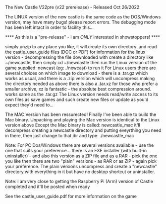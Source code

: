 
The New Castle V22pre (v22 prerelease) - Released Oct 26/2022

The LINUX version of the new castle is the same code as the DOS/Windows version, may have many bugs!
please report errors.  The debugging mode has been left intact in order to facility this...

**** As this is a "pre-release" - I am *ONLY* interested in showstoppers! ****

simply unzip to any place you like, it will create its own directory. and read the castle_user_guide files (DOC or PDF) for information
for the linux version - decompressing the file downloaded with create a directory like ~/newcastle, then simply cd ~/newcastle
then run the Linux version of the game supplied: newcast (eg: ./newcast) to run it
For Linux users there are several choices on which image to download - there is a .tar.gz which works as usual,
and there is a .zip version which will uncompress making the directory needed as above
there is also a .tar.xz for those who prefer a smaller archive, xz is fantastic - the absolute best compression around. works same as the .tar.gz
The Linux version needs read/write access to its own files as save games and such create new files or update as you'd expect they'd need to...

The MAC Version has been ressurected! Finally I've been able to build the Mac binary. Unpacking and playing the Mac version is identical to the Linux version above
Except the Mac binary is called: newcastle_mac
it'll decompress creating a newcastle directory and putting eveyrthing you need in there, then just change to that dir
and type: ./newcastle_mac

Note: For PC Dos/Windows there are several versions available - use the one that suits your preference...
there is an EXE installer (with built-in uninstaller) - and also this version as a ZIP file and as a RAR - pick the one you like
then there are two "plain" versions - as RAR or as ZIP - again pick your preference.
The plain versions uncompress and create a "newcastle" directory with everything in it but have no desktop shortcut or uninstaller.

Note: I am very close to getting the Raspberry Pi (Arm) version of Castle completed and it'll be posted when ready

See the castle_user_guide.pdf for more information on the game

